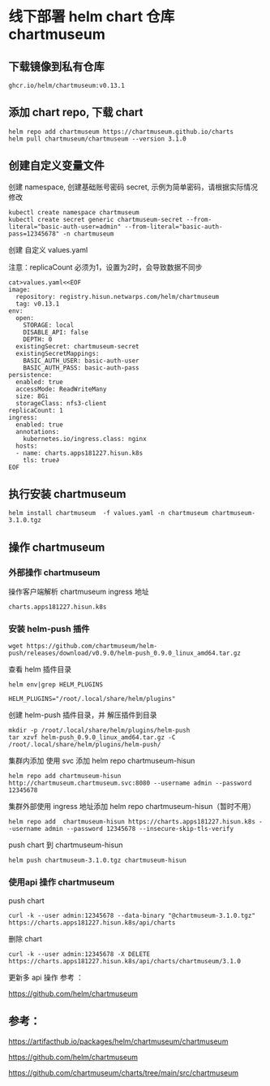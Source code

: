 # 线下部署 helm chart 仓库 chartmuseum

## 下载镜像到私有仓库

```
ghcr.io/helm/chartmuseum:v0.13.1
```

## 添加 chart repo, 下载 chart

```
helm repo add chartmuseum https://chartmuseum.github.io/charts
helm pull chartmuseum/chartmuseum --version 3.1.0
```

## 创建自定义变量文件

创建 namespace, 创建基础账号密码 secret, 示例为简单密码，请根据实际情况修改 

```
kubectl create namespace chartmuseum
kubectl create secret generic chartmuseum-secret --from-literal="basic-auth-user=admin" --from-literal="basic-auth-pass=12345678" -n chartmuseum
```

创建 自定义 values.yaml

注意：replicaCount 必须为1，设置为2时，会导致数据不同步

```
cat>values.yaml<<EOF
image:
  repository: registry.hisun.netwarps.com/helm/chartmuseum
  tag: v0.13.1
env:
  open:
    STORAGE: local
    DISABLE_API: false
    DEPTH: 0
  existingSecret: chartmuseum-secret
  existingSecretMappings:
    BASIC_AUTH_USER: basic-auth-user
    BASIC_AUTH_PASS: basic-auth-pass
persistence:
  enabled: true
  accessMode: ReadWriteMany
  size: 8Gi
  storageClass: nfs3-client
replicaCount: 1
ingress:
  enabled: true
  annotations:
    kubernetes.io/ingress.class: nginx
  hosts:
  - name: charts.apps181227.hisun.k8s
    tls: true∂
EOF
```

## 执行安装 chartmuseum

```
helm install chartmuseum  -f values.yaml -n chartmuseum chartmuseum-3.1.0.tgz
```

## 操作 chartmuseum

### 外部操作 chartmuseum 

操作客户端解析 chartmuseum ingress 地址

```
charts.apps181227.hisun.k8s
```

### 安装 helm-push 插件

```
wget https://github.com/chartmuseum/helm-push/releases/download/v0.9.0/helm-push_0.9.0_linux_amd64.tar.gz
```

查看 helm 插件目录

```
helm env|grep HELM_PLUGINS

HELM_PLUGINS="/root/.local/share/helm/plugins"
```

创建 helm-push 插件目录，并 解压插件到目录

```
mkdir -p /root/.local/share/helm/plugins/helm-push
tar xzvf helm-push_0.9.0_linux_amd64.tar.gz -C /root/.local/share/helm/plugins/helm-push/
```

集群内添加 使用 svc 添加 helm repo chartmuseum-hisun

```
helm repo add chartmuseum-hisun http://chartmuseum.chartmuseum.svc:8080 --username admin --password 12345678
```

集群外部使用 ingress 地址添加 helm repo chartmuseum-hisun（暂时不用）

```
helm repo add  chartmuseum-hisun https://charts.apps181227.hisun.k8s --username admin --password 12345678 --insecure-skip-tls-verify
```

push chart 到 chartmuseum-hisun

```
helm push chartmuseum-3.1.0.tgz chartmuseum-hisun
```

### 使用api 操作 chartmuseum

push chart

```
curl -k --user admin:12345678 --data-binary "@chartmuseum-3.1.0.tgz"  https://charts.apps181227.hisun.k8s/api/charts
```

删除 chart 

```
curl -k --user admin:12345678 -X DELETE    https://charts.apps181227.hisun.k8s/api/charts/chartmuseum/3.1.0
```

更新多 api 操作 参考 ：

https://github.com/helm/chartmuseum

## 参考：

https://artifacthub.io/packages/helm/chartmuseum/chartmuseum

https://github.com/helm/chartmuseum

https://github.com/chartmuseum/charts/tree/main/src/chartmuseum